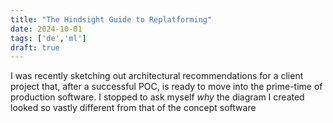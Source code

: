```yaml
---
title: "The Hindsight Guide to Replatforming"
date: 2024-10-01
tags: ['de','ml']
draft: true
---
```

I was recently sketching out architectural recommendations for a client project that, after a successful POC, is ready to move into the prime-time of production software. I stopped to ask myself _why_ the diagram I created looked so vastly different from that of the concept software 
<!--stackedit_data:
eyJoaXN0b3J5IjpbMTc1MjIxOTU1NF19
-->